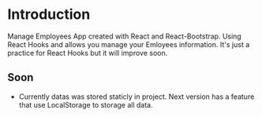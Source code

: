 # Introduction

Manage Employees App created with React and React-Bootstrap. Using React Hooks and allows you manage your Emloyees information. It's just a practice for React Hooks but it will improve soon.

## Soon

- Currently datas was stored staticly in project. Next version has a feature that use LocalStorage to storage all data.
